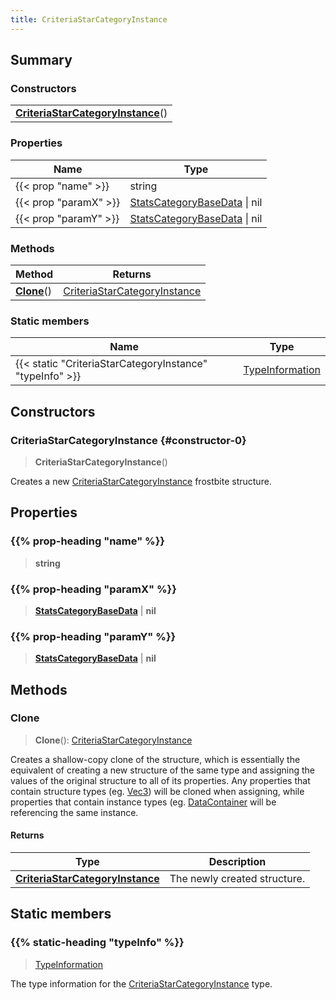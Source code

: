 ```yaml
---
title: CriteriaStarCategoryInstance
---
```



## Summary
### Constructors
| |
| ----------- |
| **[CriteriaStarCategoryInstance](#constructor-0)**() |

### Properties
| Name | Type |
| ---- | ---- |
| {{< prop "name" >}} | string |
| {{< prop "paramX" >}} | [StatsCategoryBaseData](/vext/ref/fb/statscategorybasedata) \| nil |
| {{< prop "paramY" >}} | [StatsCategoryBaseData](/vext/ref/fb/statscategorybasedata) \| nil |

### Methods
| Method | Returns |
| ------ | ---- |
| **[Clone](#clone)**() | [CriteriaStarCategoryInstance](/vext/ref/fb/criteriastarcategoryinstance) |

### Static members
| Name | Type |
| ---- | ---- |
| {{< static "CriteriaStarCategoryInstance" "typeInfo" >}} | [TypeInformation](/vext/ref/shared/class/typeinformation) |

## Constructors
### CriteriaStarCategoryInstance {#constructor-0}
> **CriteriaStarCategoryInstance**()

Creates a new [CriteriaStarCategoryInstance](/vext/ref/fb/criteriastarcategoryinstance) frostbite structure.

## Properties
### {{% prop-heading "name" %}}
> **string**

### {{% prop-heading "paramX" %}}
> **[StatsCategoryBaseData](/vext/ref/fb/statscategorybasedata)** | **nil**

### {{% prop-heading "paramY" %}}
> **[StatsCategoryBaseData](/vext/ref/fb/statscategorybasedata)** | **nil**

## Methods
### Clone
> **Clone**(): [CriteriaStarCategoryInstance](/vext/ref/fb/criteriastarcategoryinstance)

Creates a shallow-copy clone of the structure, which is essentially the equivalent of creating a new structure of the same type and assigning the values of the original structure to all of its properties. Any properties that contain structure types (eg. [Vec3](/vext/ref/shared/class/vec3)) will be cloned when assigning, while properties that contain instance types (eg. [DataContainer](/vext/ref/shared/class/datacontainer) will be referencing the same instance.

#### Returns
| Type | Description |
| ---- | ----------- |
| **[CriteriaStarCategoryInstance](/vext/ref/fb/criteriastarcategoryinstance)** | The newly created structure. |

## Static members
### {{% static-heading "typeInfo" %}}
> [TypeInformation](/vext/ref/shared/class/typeinformation)

The type information for the [CriteriaStarCategoryInstance](/vext/ref/fb/criteriastarcategoryinstance) type.

